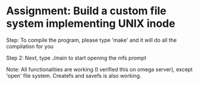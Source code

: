 # Assignment: Build a custom file system implementing UNIX inode

Step: To compile the program, please type 'make' and it will do all the compilation for you

Step 2: Next, type ./main to start opening the mfs prompt

Note: All functionalities are working (I verified this on omega server), except 'open' file system. Createfs and savefs is also working.  
